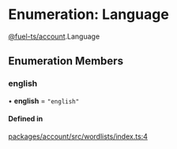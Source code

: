 # Enumeration: Language

[@fuel-ts/account](/api/Account/index).Language

## Enumeration Members

### english

• **english** = ``"english"``

#### Defined in

[packages/account/src/wordlists/index.ts:4](https://github.com/FuelLabs/fuels-ts/blob/6c4998c2/packages/account/src/wordlists/index.ts#L4)
